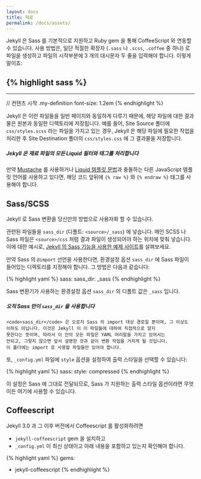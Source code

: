 ```yaml
---
layout: docs
title: 재료
permalink: /docs/assets/
---
```


Jekyll 은 Sass 를 기본적으로 지원하고 Ruby gem 을 통해 CoffeeScript 와 연동할 수 
있습니다. 사용 방법은, 일단 적절한 확장자 (`.sass` 나 `.scss`, `.coffee` 중 
하나) 로 파일을 생성하고 파일의 시작부분에 3 개의 대시문자 두 줄을 입력해야 
합니다. 이렇게 말이죠:

{% highlight sass %}
---
---

// 컨텐츠 시작
.my-definition
  font-size: 1.2em
{% endhighlight %}

Jekyll 은 이런 파일들을 일반 페이지와 동일하게 다루기 때문에, 해당 파일에 대한
결과물은 원본과 동일한 디렉토리에 저장됩니다. 예를 들어, Site Source 폴더에
`css/styles.scss` 라는 파일을 가지고 있는 경우, Jekyll 은 해당 파일에 필요한
작업을 처리한 후 Site Destination 폴더의 `css/styles.css` 에 그 결과물을
저장합니다.

<div class="note info">
  <h5>Jekyll 은 재료 파일의 모든 Liquid 필터와 태그를 처리합니다</h5>
  <p>만약 <a href="http://mustache.github.io">Mustache</a> 를 사용하거나
     <a href="/docs/templates/">Liquid 템플릿 문법</a>과 충돌하는 다른
     JavaScript 템플릿 언어를 사용하고 있다면, 해당 코드 앞뒤에
     <code>{&#37; raw &#37;}</code> 와 <code>{&#37; endraw &#37;}</code> 태그를
     사용해야 합니다.</p>
</div>

## Sass/SCSS

Jekyll 로 Sass 변환을 당신만의 방법으로 사용자화 할 수 있습니다.

관련된 파일들을 `sass_dir` (디폴트: `<source>/_sass`) 에 넣습니다. 메인 SCSS 나
Sass 파일은 `<source>/css` 처럼 결과 파일이 생성되어야 하는 위치에 맞춰
넣습니다. 이에 대한 예시로, [Jekyll 의 Sass 기능을 사용한 예제
사이트][example-sass]를 살펴보세요.

만약 Sass 의 `@import` 선언을 사용한다면, 환경설정 옵션 `sass_dir` 에 Sass
파일이 들어있는 디렉토리를 지정해야 합니다. 그 방법은 다음과 같습니다:


{% highlight yaml %}
sass:
    sass_dir: _sass
{% endhighlight %}

Sass 변환기가 사용하는 환경설정 옵션 `sass_dir` 의 디폴트 값은 `_sass` 입니다.


[example-sass]: https://github.com/jekyll/jekyll-sass-converter/tree/master/example

<div class="note info">
  <h5>오직 Sass 만이 <code>sass_dir</code> 을 사용합니다</h5>
  <p>

    <code>sass_dir</code> 은 오로지 Sass 의 import 대상 경로일 뿐이며, 그 이상도
    이하도 아닙니다. 이것은 Jekyll 이 이 파일들에 대하여 직접적으로 알지
    못한다는 뜻이며, 따라서 이 안의 모든 파일은 YAML 머리말을 가지고 있어서는
    안되고, 그렇지 않으면 앞서 설명한 것과 같이 변환 작업을 거치게 될 것입니다.
    이 폴더에는 import 로 사용할 파일들만 있어야 합니다.

  </p>
</div>

또, `_config.yml` 파일에 `style` 옵션을 설정하여 출력 스타일을 선택할 수
있습니다:

{% highlight yaml %}
sass:
    style: compressed
{% endhighlight %}

이 설정은 Sass 에 그대로 전달되므로, Sass 가 지원하는 출력 스타일 옵션이라면
무엇이든 여기에 사용할 수 있습니다.


## Coffeescript

Jekyll 3.0 과 그 이후 버전에서 Coffeescript 를 활성화하려면 
 * `jekyll-coffeescript` gem 을 설치하고
 * `_config.yml` 이 최신 상태이고 아래 내용을 포함하고 있는지 확인해야 합니다.

{% highlight yaml %}
gems:
 - jekyll-coffeescript
{% endhighlight %}

